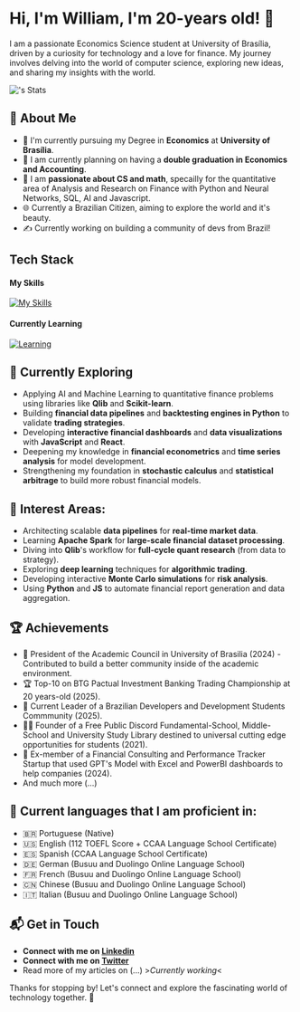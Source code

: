 # Hi, I'm William, I'm 20-years old! 👋

I am a passionate Economics Science student at University of Brasília, driven by a curiosity for technology and a love for finance. My journey involves delving into the world of computer science, exploring new ideas, and sharing my insights with the world.

![<username>'s Stats](https://github-readme-stats.vercel.app/api?username=<username>&theme=vue-dark&show_icons=true&hide_border=true&count_private=true)

## 🚀 About Me

- 🔭 I'm currently pursuing my Degree in **Economics** at **University of Brasília**.
- 💭 I am currently planning on having a **double graduation in Economics and Accounting**.
- 📝 I am **passionate about CS and math**, specailly for the quantitative area of Analysis and Research on Finance with Python and Neural Networks, SQL, AI and Javascript.
- 🌐 Currently a Brazilian Citizen, aiming to explore the world and it's beauty.
- ✍️ Currently working on building a community of devs from Brazil!

## Tech Stack

#### My Skills
[![My Skills](https://skillicons.dev/icons?i=js,ae,arch,linux,debian,blender,obsidian,notion,ps,pr,py,pycharm,sqlite,latex,git,github,gmail,ai,discord,bots,discordjs,react)](https://skillicons.dev)

#### Currently Learning
[![Learning](https://skillicons.dev/icons?i=ocaml,cpp)](https://skillicons.dev)

## 🌱 Currently Exploring

  - Applying AI and Machine Learning to quantitative finance problems using libraries like **Qlib** and **Scikit-learn**.
  - Building **financial data pipelines** and **backtesting engines in Python** to validate **trading strategies**.
  - Developing **interactive financial dashboards** and **data visualizations** with **JavaScript** and **React**.
  - Deepening my knowledge in **financial econometrics** and **time series analysis** for model development.
  - Strengthening my foundation in **stochastic calculus** and **statistical arbitrage** to build more robust financial models.

## 🌰 Interest Areas:

  - Architecting scalable **data pipelines** for **real-time market data**.
  - Learning **Apache Spark** for **large-scale financial dataset processing**.
  - Diving into **Qlib**'s workflow for **full-cycle quant research** (from data to strategy).
  - Exploring **deep learning** techniques for **algorithmic trading**.
  - Developing interactive **Monte Carlo simulations** for **risk analysis**.
  - Using **Python** and **JS** to automate financial report generation and data aggregation.
    
 ## 🏆 Achievements

- 🌟 President of the Academic Council in University of Brasilia (2024) - Contributed to build a better community inside of the academic environment.
- 🏆 Top-10 on BTG Pactual Investment Banking Trading Championship at 20 years-old (2025).
- 🐚 Current Leader of a Brazilian Developers and Development Students Commmunity (2025).
- 🧑‍🏫 Founder of a Free Public Discord Fundamental-School, Middle-School and University Study Library destined to universal cutting edge opportunities for students (2021).
- 🧮 Ex-member of a Financial Consulting and Performance Tracker Startup that used GPT's Model with Excel and PowerBI dashboards to help companies (2024).
- And much more (...)

## 💬 Current languages that I am proficient in:

- 🇧🇷 Portuguese (Native)
- 🇺🇸 English (112 TOEFL Score + CCAA Language School Certificate)
- 🇪🇸 Spanish (CCAA Language School Certificate)
- 🇩🇪 German (Busuu and Duolingo Online Language School)
- 🇫🇷 French (Busuu and Duolingo Online Language School)
- 🇨🇳 Chinese (Busuu and Duolingo Online Language School)
- 🇮🇹 Italian (Busuu and Duolingo Online Language School)
  
## 📬 Get in Touch

- **Connect with me on [Linkedin](https://www.linkedin.com/in/williamsoares1/)**
- **Connect with me on [Twitter](https://x.com/kyotocanhoto)**
- Read more of my articles on (...) >*Currently working*<

Thanks for stopping by! Let's connect and explore the fascinating world of technology together. 🚀

